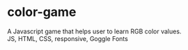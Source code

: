 # color-game
A Javascript game that helps user to learn RGB color values.<br>
JS, HTML, CSS, responsive, Goggle Fonts<br>